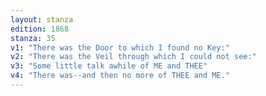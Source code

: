 ```yaml
---
layout: stanza
edition: 1868
stanza: 35
v1: "There was the Door to which I found no Key:"
v2: "There was the Veil through which I could not see:"
v3: "Some little talk awhile of ME and THEE"
v4: "There was--and then no more of THEE and ME."
---
```

